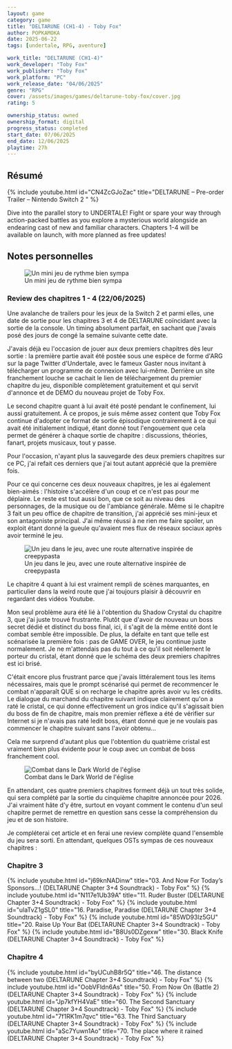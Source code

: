 ```yaml
---
layout: game
category: game
title: "DELTARUNE (CH1-4) - Toby Fox"
author: POPKAMOKA
date: 2025-06-22
tags: [undertale, RPG, aventure]

work_title: "DELTARUNE (CH1-4)"
work_developer: "Toby Fox"
work_publisher: "Toby Fox"
work_platform: "PC"
work_release_date: "04/06/2025"
genre: "RPG"
cover: /assets/images/games/deltarune-toby-fox/cover.jpg
rating: 5

ownership_status: owned
ownership_format: digital
progress_status: completed
start_date: 07/06/2025
end_date: 12/06/2025
playtime: 27h
---
```


## Résumé
{% include youtube.html id="CN4ZcGJoZac" title="DELTARUNE – Pre-order Trailer – Nintendo Switch 2 " %}

Dive into the parallel story to UNDERTALE! Fight or spare your way through action-packed battles as you explore a mysterious world alongside an endearing cast of new and familiar characters. Chapters 1-4 will be available on launch, with more planned as free updates! 

## Notes personnelles
<figure>
    <img src="{{ '/assets/images/games/deltarune-toby-fox/extrait2.jpg' | relative_url  }}" alt="Un mini jeu de rythme bien sympa">
    <figcaption>Un mini jeu de rythme bien sympa</figcaption>
</figure>

### Review des chapitres 1 - 4 (22/06/2025)

Une avalanche de trailers pour les jeux de la Switch 2 et parmi elles, une date de sortie pour les chapitres 3 et 4 de DELTARUNE coïncidant avec la sortie de la console. Un timing absolument parfait, en sachant que j'avais posé des jours de congé la semaine suivante cette date.

J'avais déjà eu l'occasion de jouer aux deux premiers chapitres dès leur sortie : la première partie avait été postée sous une espèce de forme d'ARG sur la page Twitter d'Undertale, avec le fameux Gaster nous invitant à télécharger un programme de connexion avec lui-même. Derrière un site franchement louche se cachait le lien de téléchargement du premier chapitre du jeu, disponible complètement gratuitement et qui servit d'annonce et de DEMO du nouveau projet de Toby Fox.

Le second chapitre quant à lui avait été posté pendant le confinement, lui aussi gratuitement. À ce propos, je suis même assez content que Toby Fox continue d'adopter ce format de sortie épisodique contrairement à ce qui avait été initialement indiqué, étant donné tout l'engouement que cela permet de générer à chaque sortie de chapitre : discussions, théories, fanart, projets musicaux, tout y passe.

Pour l'occasion, n'ayant plus la sauvegarde des deux premiers chapitres sur ce PC, j'ai refait ces derniers que j'ai tout autant apprécié que la première fois.

Pour ce qui concerne ces deux nouveaux chapitres, je les ai également bien-aimés : l'histoire s'accélère d'un coup et ce n'est pas pour me déplaire. Le reste est tout aussi bon, que ce soit au niveau des personnages, de la musique ou de l'ambiance générale. Même si le chapitre 3 fait un peu office de chapitre de transition, j'ai apprécié ses mini-jeux et son antagoniste principal. J'ai même réussi à ne rien me faire spoiler, un exploit étant donné la gueule qu'avaient mes flux de réseaux sociaux après avoir terminé le jeu.

<figure>
    <img src="{{ '/assets/images/games/deltarune-toby-fox/extrait3.jpg' | relative_url  }}" alt="Un jeu dans le jeu, avec une route alternative inspirée de creepypasta">
    <figcaption>Un jeu dans le jeu, avec une route alternative inspirée de creepypasta</figcaption>
</figure>


Le chapitre 4 quant à lui est vraiment rempli de scènes marquantes, en particulier dans la weird route que j'ai toujours plaisir à découvrir en regardant des vidéos Youtube.

Mon seul problème aura été lié à l'obtention du Shadow Crystal du chapitre 3, que j'ai juste trouvé frustrante. Plutôt que d'avoir de nouveau un boss secret dédié et distinct du boss final, ici, il s'agit de la même entité dont le combat semble être impossible. De plus, la défaite en tant que telle est scénarisée la première fois : pas de GAME OVER, le jeu continue juste normalement. Je ne m'attendais pas du tout à ce qu'il soit réellement le porteur du cristal, étant donné que le schéma des deux premiers chapitres est ici brisé.

C'était encore plus frustrant parce que j'avais littéralement tous les items nécessaires, mais que le prompt scénarisé qui permet de recommencer le combat n'apparaît QUE si on recharge le chapitre après avoir vu les crédits. Le dialogue du marchand du chapitre suivant indique clairement qu'on a raté le cristal, ce qui donne effectivement un gros indice qu'il s'agissait bien du boss de fin de chapitre, mais mon premier réflexe a été de vérifier sur Internet si je n'avais pas raté ledit boss, étant donné que je ne voulais pas commencer le chapitre suivant sans l'avoir obtenu...

Cela me surprend d'autant plus que l'obtention du quatrième cristal est vraiment bien plus évidente pour le coup avec un combat de boss franchement cool.

<figure>
    <img src="{{ '/assets/images/games/deltarune-toby-fox/extrait4.jpg' | relative_url  }}" alt="Combat dans le Dark World de l'église">
    <figcaption>Combat dans le Dark World de l'église</figcaption>
</figure>

En attendant, ces quatre premiers chapitres forment déjà un tout très solide, qui sera complété par la sortie du cinquième chapitre annoncée pour 2026. J'ai vraiment hâte d'y être, surtout en voyant comment le contenu d'un seul chapitre permet de remettre en question sans cesse la compréhension du jeu et de son histoire.

Je compléterai cet article et en ferai une review complète quand l'ensemble du jeu sera sorti. En attendant, quelques OSTs sympas de ces nouveaux chapitres : 

### Chapitre 3

{% include youtube.html id="j69knNADinw" title="03. And Now For Today’s Sponsors…! (DELTARUNE Chapter 3+4 Soundtrack) - Toby Fox" %}
{% include youtube.html id="N117e1Ub39A" title="11. Ruder Buster (DELTARUNE Chapter 3+4 Soundtrack) - Toby Fox" %}
{% include youtube.html id="ulaTvZ1gSL0" title="16. Paradise, Paradise (DELTARUNE Chapter 3+4 Soundtrack) - Toby Fox" %}
{% include youtube.html id="85WD93lz5GU" title="20. Raise Up Your Bat (DELTARUNE Chapter 3+4 Soundtrack) - Toby Fox" %}
{% include youtube.html id="B8Us0DZgexw" title="30. Black Knife (DELTARUNE Chapter 3+4 Soundtrack) - Toby Fox" %}

### Chapitre 4
{% include youtube.html id="byUCuhB8r5Q" title="46. The distance between two (DELTARUNE Chapter 3+4 Soundtrack) - Toby Fox" %}
{% include youtube.html id="OobVFldn6As" title="50. From Now On (Battle 2) (DELTARUNE Chapter 3+4 Soundtrack) - Toby Fox" %}
{% include youtube.html id="Jp7kfYH4VaE" title="60. The Second Sanctuary (DELTARUNE Chapter 3+4 Soundtrack) - Toby Fox" %}
{% include youtube.html id="7f1RK1m7qvc" title="63. The Third Sanctuary (DELTARUNE Chapter 3+4 Soundtrack) - Toby Fox" %}
{% include youtube.html id="aSc7Yuwn1Ao" title="70. The place where it rained (DELTARUNE Chapter 3+4 Soundtrack) - Toby Fox" %}